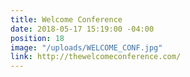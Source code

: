 ```yaml
---
title: Welcome Conference
date: 2018-05-17 15:19:00 -04:00
position: 18
image: "/uploads/WELCOME_CONF.jpg"
link: http://thewelcomeconference.com/
---
```


